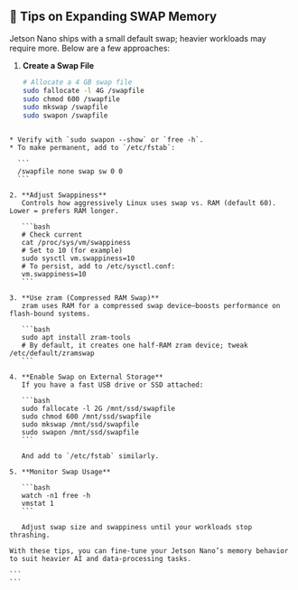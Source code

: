 
## 🧠 Tips on Expanding SWAP Memory

Jetson Nano ships with a small default swap; heavier workloads may require more. Below are a few approaches:

1. **Create a Swap File**  
   ```bash
   # Allocate a 4 GB swap file
   sudo fallocate -l 4G /swapfile
   sudo chmod 600 /swapfile
   sudo mkswap /swapfile
   sudo swapon /swapfile
````

* Verify with `sudo swapon --show` or `free -h`.
* To make permanent, add to `/etc/fstab`:

  ```
  /swapfile none swap sw 0 0
  ```

2. **Adjust Swappiness**
   Controls how aggressively Linux uses swap vs. RAM (default 60). Lower = prefers RAM longer.

   ```bash
   # Check current
   cat /proc/sys/vm/swappiness
   # Set to 10 (for example)
   sudo sysctl vm.swappiness=10
   # To persist, add to /etc/sysctl.conf:
   vm.swappiness=10
   ```

3. **Use zram (Compressed RAM Swap)**
   zram uses RAM for a compressed swap device—boosts performance on flash-bound systems.

   ```bash
   sudo apt install zram-tools
   # By default, it creates one half-RAM zram device; tweak /etc/default/zramswap
   ```

4. **Enable Swap on External Storage**
   If you have a fast USB drive or SSD attached:

   ```bash
   sudo fallocate -l 2G /mnt/ssd/swapfile
   sudo chmod 600 /mnt/ssd/swapfile
   sudo mkswap /mnt/ssd/swapfile
   sudo swapon /mnt/ssd/swapfile
   ```

   And add to `/etc/fstab` similarly.

5. **Monitor Swap Usage**

   ```bash
   watch -n1 free -h
   vmstat 1
   ```

   Adjust swap size and swappiness until your workloads stop thrashing.

With these tips, you can fine-tune your Jetson Nano’s memory behavior to suit heavier AI and data-processing tasks.

```
```
